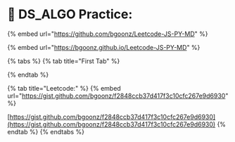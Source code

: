 # 🧮 DS\_ALGO Practice:



{% embed url="https://github.com/bgoonz/Leetcode-JS-PY-MD" %}

{% embed url="https://bgoonz.github.io/Leetcode-JS-PY-MD" %}

{% tabs %}
{% tab title="First Tab" %}

{% endtab %}

{% tab title="Leetcode:" %}
{% embed url="https://gist.github.com/bgoonz/f2848ccb37d417f3c10cfc267e9d6930" %}

[https://gist.github.com/bgoonz/f2848ccb37d417f3c10cfc267e9d6930](https://gist.github.com/bgoonz/f2848ccb37d417f3c10cfc267e9d6930)
{% endtab %}
{% endtabs %}



